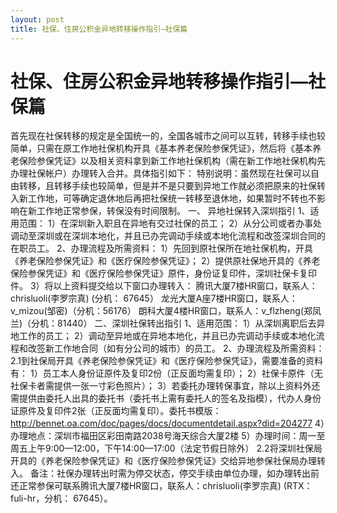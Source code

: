```yaml
---
layout: post
title: 社保、住房公积金异地转移操作指引—社保篇
---
```

    
# 社保、住房公积金异地转移操作指引—社保篇

首先现在社保转移的规定是全国统一的，全国各城市之间可以互转，转移手续也较简单，只需在原工作地社保机构开具《基本养老保险参保凭证》，然后将《基本养老保险参保凭证》以及相关资料拿到新工作地社保机构（需在新工作地社保机构先办理社保帐户）办理转入合并。具体指引如下：
特别说明：虽然现在社保可以自由转移，且转移手续也较简单，但是并不是只要到异地工作就必须把原来的社保转入新工作地，可等确定退休地后再把社保统一转移至退休地，如果暂时不转也不影响在新工作地正常参保，转保没有时间限制。
一、 异地社保转入深圳指引
1、适用范围：
1）在深圳新入职且在异地有交过社保的员工；
2）从分公司或者办事处调动至深圳或在深圳本地化，并且已办完调动手续或本地化流程和改签深圳合同的在职员工。
2、办理流程及所需资料：
1）先回到原社保所在地社保机构，开具《养老保险参保凭证》和《医疗保险参保凭证》；
2）提供原社保地开具的《养老保险参保凭证》和《医疗保险参保凭证》原件，身份证复印件，深圳社保卡复印件。
3）将以上资料提交给以下窗口办理转入：
腾讯大厦7楼HR窗口，联系人：chrisluoli(李罗宗真) (分机： 67645）
龙光大厦A座7楼HR窗口，联系人：v_mizou(邹密)（分机：56176）
朗科大厦4楼HR窗口，联系人：v_flzheng(郑凤兰)（分机：81440）
二、深圳社保转出指引
1、适用范围：
1）从深圳离职后去异地工作的员工；
2）调动至异地或在异地本地化，并且已办完调动手续或本地化流程和改签新工作地合同（如有分公司的城市）的员工。
2、办理流程及所需资料：
2.1到社保局开具《养老保险参保凭证》和《医疗保险参保凭证》，需要准备的资料有：
1）员工本人身份证原件及复印2份（正反面均需复印）；
2）社保卡原件（无社保卡者需提供一张一寸彩色照片）；
3）若委托办理转保事宜，除以上资料外还需提供由委托人出具的委托书（委托书上需有委托人的签名及指模），代办人身份证原件及复印件2张（正反面均需复印）。委托书模版：http://bennet.oa.com/doc/pages/docs/documentdetail.aspx?did=204277
4）办理地点：深圳市福田区彩田南路2038号海天综合大厦2楼
5）办理时间：周一至周五上午9:00—12:00，下午14:00—17:00（法定节假日除外）
2.2将深圳社保局开具的《养老保险参保凭证》和《医疗保险参保凭证》交给异地参保社保局办理转入。
备注：社保办理转出时需为停交状态，停交手续由单位办理，如办理转出前还正常参保可联系腾讯大厦7楼HR窗口，联系人：chrisluoli(李罗宗真) (RTX：fuli-hr，分机： 67645）。